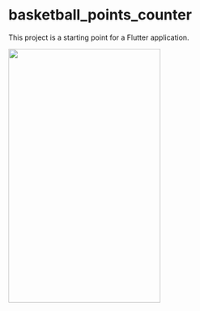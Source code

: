 # basketball_points_counter

This project is a starting point for a Flutter application.

<img src="https://user-images.githubusercontent.com/44100412/206006055-dfc9e762-caed-4411-bf02-5b13e4bd3002.gif" width="300" height="500" class="center"/>
